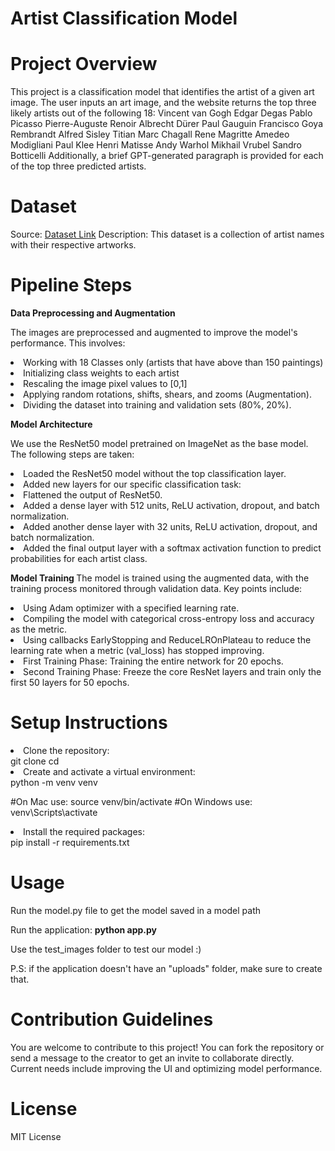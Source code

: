 # Artist Classification Model

# Project Overview

This project is a classification model that identifies the artist of a given art image. The user inputs an art image, and the website returns the top three likely artists out of the following 18:
Vincent van Gogh
Edgar Degas
Pablo Picasso
Pierre-Auguste Renoir
Albrecht Dürer
Paul Gauguin
Francisco Goya
Rembrandt
Alfred Sisley
Titian
Marc Chagall
Rene Magritte
Amedeo Modigliani
Paul Klee
Henri Matisse
Andy Warhol
Mikhail Vrubel
Sandro Botticelli
Additionally, a brief GPT-generated paragraph is provided for each of the top three predicted artists.

# Dataset

Source: [Dataset Link](https://www.kaggle.com/datasets/ikarus777/best-artworks-of-all-time/data)
Description: This dataset is a collection of artist names with their respective artworks.

# Pipeline Steps

<b>Data Preprocessing and Augmentation</b>

The images are preprocessed and augmented to improve the model's performance. This involves:

<li> Working with 18 Classes only (artists that have above than 150 paintings) </li>
<li> Initializing class weights to each artist </li>
<li> Rescaling the image pixel values to [0,1]</li>
<li> Applying random rotations, shifts, shears, and zooms (Augmentation).</li>
<li> Dividing the dataset into training and validation sets (80%, 20%).</li>

<b> Model Architecture </b>

We use the ResNet50 model pretrained on ImageNet as the base model. The following steps are taken:

<li> Loaded the ResNet50 model without the top classification layer.</li>
<li> Added new layers for our specific classification task:</li>
<li> Flattened the output of ResNet50.</li>
<li> Added a dense layer with 512 units, ReLU activation, dropout, and batch normalization.</li>
<li> Added another dense layer with 32 units, ReLU activation, dropout, and batch normalization.</li>
<li> Added the final output layer with a softmax activation function to predict probabilities for each artist class.</li>

<b> Model Training </b>
The model is trained using the augmented data, with the training process monitored through validation data. Key points include:

<li> Using Adam optimizer with a specified learning rate.</li>
<li> Compiling the model with categorical cross-entropy loss and accuracy as the metric.</li>
<li> Using callbacks EarlyStopping and ReduceLROnPlateau to reduce the learning rate when a metric (val_loss) has stopped improving.</li>
<li> First Training Phase: Training the entire network for 20 epochs.</li>
<li> Second Training Phase: Freeze the core ResNet layers and train only the first 50 layers for 50 epochs.</li>

# Setup Instructions

<li> Clone the repository: </li>
git clone <repository-url>
cd <repository-directory>

<li> Create and activate a virtual environment: </li>
python -m venv venv

#On Mac use: source venv/bin/activate   #On Windows use: venv\Scripts\activate

<li> Install the required packages: </li>
pip install -r requirements.txt

# Usage

Run the model.py file to get the model saved in a model path

Run the application: <b> python app.py </b>

Use the test_images folder to test our model :)

P.S: if the application doesn't have an "uploads" folder, make sure to create that.

# Contribution Guidelines

You are welcome to contribute to this project! You can fork the repository or send a message to the creator to get an invite to collaborate directly. Current needs include improving the UI and optimizing model performance.

# License

MIT License
